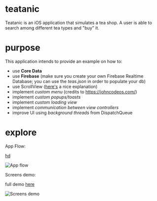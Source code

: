 # teatanic
Teatanic is an iOS application that simulates a tea shop. A user is able to search among different tea types and "buy" it.

# purpose
This application intends to provide an example on how to:
- use **Core Data**
- use **Firebase** (make sure you create your own Firebase Realtime Database; you can use the *teas.json* in order to populate your db)
- use ScrollView ([here's](https://medium.com/macoclock/scroll-views-in-xcode-11-d1600540e0d2) a nice explanation)
- implement *custom menu* (credits to https://johncodeos.com/)
- implement *custom popups/toasts*
- implement *custom loading view*
- implement *communication between view controllers*
- improve UI using *background threads* from DispatchQueue

# explore
App Flow:

[hd](https://i.ibb.co/T4Bhrbz/image-3.png)

![App flow](https://i.ibb.co/N96Y7mw/image-3.png)

Screens demo:

full demo [here](https://s9.gifyu.com/images/ezgif.com-gif-maker-183b252b90202e67e.gif)

![Screens demo](https://s9.gifyu.com/images/ezgif.com-gif-maker-183b252b90202e67e.gif)

